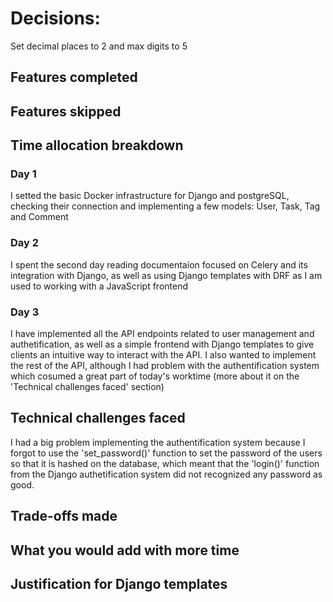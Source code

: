 # Decisions:
Set decimal places to 2 and max digits to 5

## Features completed

## Features skipped

## Time allocation breakdown

### Day 1
I setted the basic Docker infrastructure for Django and postgreSQL, checking their connection and implementing a few models: User, Task, Tag and Comment

### Day 2
I spent the second day reading documentaion focused on Celery and its integration with Django, as well as using Django templates with DRF as I am used to working with a JavaScript frontend

### Day 3
I have implemented all the API endpoints related to user management and authetification, as well as a simple frontend with Django templates to give clients an intuitive way to interact with the API. I also wanted to implement the rest of the API, although I had problem with the authentification system which cosumed a great part of today's worktime (more about it on the 'Technical challenges faced' section)

## Technical challenges faced
I had a big problem implementing the authentification system because I forgot to use the 'set_password()' function to set the password of the users so that it is hashed on the database, which meant that the 'login()' function from the Django authetification system did not recognized any password as good.

## Trade-offs made

## What you would add with more time

## Justification for Django templates